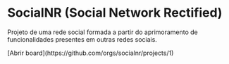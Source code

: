 # SocialNR (Social Network Rectified)

Projeto de uma rede social formada a partir do aprimoramento de funcionalidades presentes em outras redes sociais.

<p style="text-center">
[Abrir board](https://github.com/orgs/socialnr/projects/1)
</p>
